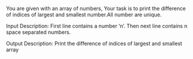 You are given with an array of numbers, Your task is to print the difference of indices of largest and smallest number.All number are unique.

Input Description:
First line contains a number ‘n’. Then next line contains n space separated numbers.

Output Description:
Print the difference of indices of largest and smallest array